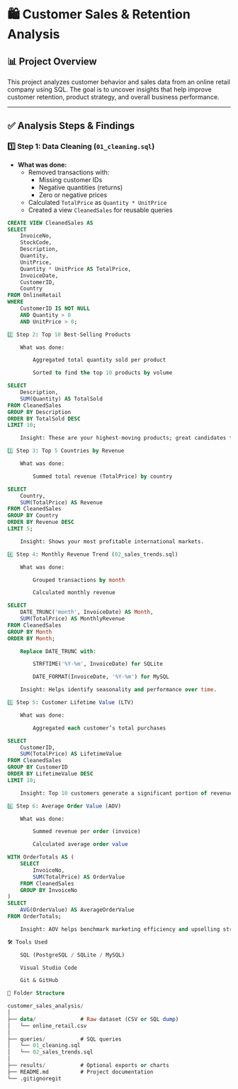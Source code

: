 # 🛍️ Customer Sales & Retention Analysis

## 📊 Project Overview
This project analyzes customer behavior and sales data from an online retail company using SQL. The goal is to uncover insights that help improve customer retention, product strategy, and overall business performance.

---

## ✅ Analysis Steps & Findings

### 1️⃣ Step 1: Data Cleaning (`01_cleaning.sql`)
- **What was done:**
  - Removed transactions with:
    - Missing customer IDs
    - Negative quantities (returns)
    - Zero or negative prices
  - Calculated `TotalPrice` as `Quantity * UnitPrice`
  - Created a view `CleanedSales` for reusable queries

```sql
CREATE VIEW CleanedSales AS
SELECT
    InvoiceNo,
    StockCode,
    Description,
    Quantity,
    UnitPrice,
    Quantity * UnitPrice AS TotalPrice,
    InvoiceDate,
    CustomerID,
    Country
FROM OnlineRetail
WHERE
    CustomerID IS NOT NULL
    AND Quantity > 0
    AND UnitPrice > 0;

2️⃣ Step 2: Top 10 Best-Selling Products

    What was done:

        Aggregated total quantity sold per product

        Sorted to find the top 10 products by volume

SELECT
    Description,
    SUM(Quantity) AS TotalSold
FROM CleanedSales
GROUP BY Description
ORDER BY TotalSold DESC
LIMIT 10;

    Insight: These are your highest-moving products; great candidates for promotions or bundling.

3️⃣ Step 3: Top 5 Countries by Revenue

    What was done:

        Summed total revenue (TotalPrice) by country

SELECT
    Country,
    SUM(TotalPrice) AS Revenue
FROM CleanedSales
GROUP BY Country
ORDER BY Revenue DESC
LIMIT 5;

    Insight: Shows your most profitable international markets.

4️⃣ Step 4: Monthly Revenue Trend (02_sales_trends.sql)

    What was done:

        Grouped transactions by month

        Calculated monthly revenue

SELECT
    DATE_TRUNC('month', InvoiceDate) AS Month,
    SUM(TotalPrice) AS MonthlyRevenue
FROM CleanedSales
GROUP BY Month
ORDER BY Month;

    Replace DATE_TRUNC with:

        STRFTIME('%Y-%m', InvoiceDate) for SQLite

        DATE_FORMAT(InvoiceDate, '%Y-%m') for MySQL

    Insight: Helps identify seasonality and performance over time.

5️⃣ Step 5: Customer Lifetime Value (LTV)

    What was done:

        Aggregated each customer’s total purchases

SELECT
    CustomerID,
    SUM(TotalPrice) AS LifetimeValue
FROM CleanedSales
GROUP BY CustomerID
ORDER BY LifetimeValue DESC
LIMIT 10;

    Insight: Top 10 customers generate a significant portion of revenue — ideal for loyalty or VIP programs.

6️⃣ Step 6: Average Order Value (AOV)

    What was done:

        Summed revenue per order (invoice)

        Calculated average order value

WITH OrderTotals AS (
    SELECT
        InvoiceNo,
        SUM(TotalPrice) AS OrderValue
    FROM CleanedSales
    GROUP BY InvoiceNo
)
SELECT
    AVG(OrderValue) AS AverageOrderValue
FROM OrderTotals;

    Insight: AOV helps benchmark marketing efficiency and upselling strategies.

🛠️ Tools Used

    SQL (PostgreSQL / SQLite / MySQL)

    Visual Studio Code

    Git & GitHub

📁 Folder Structure

customer_sales_analysis/
│
├── data/              # Raw dataset (CSV or SQL dump)
│   └── online_retail.csv
│
├── queries/           # SQL queries
│   └── 01_cleaning.sql
│   └── 02_sales_trends.sql
│
├── results/           # Optional exports or charts
├── README.md          # Project documentation
└── .gitignoregit